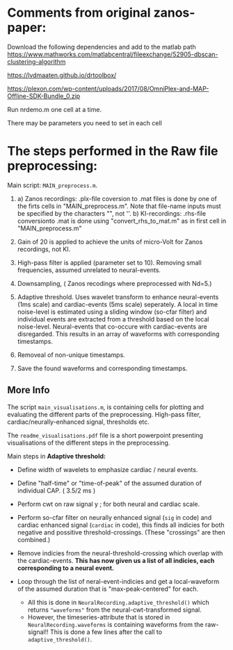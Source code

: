 # Comments from original zanos-paper: 
Download the following dependencies and add to the matlab path
<https://www.mathworks.com/matlabcentral/fileexchange/52905-dbscan-clustering-algorithm>

<https://lvdmaaten.github.io/drtoolbox/>

<https://plexon.com/wp-content/uploads/2017/08/OmniPlex-and-MAP-Offline-SDK-Bundle_0.zip>

Run nrdemo.m one cell at a time.

There may be parameters you need to set in each cell

# The steps performed in the Raw file preprocessing:
Main script: ```MAIN_preprocess.m```.
1. a) Zanos recordings: .plx-file coversion to .mat files is done by one 
      of the firts cells in "MAIN_preprocess.m". Note that file-name inputs
      must be specified by the characters "", not ''.
    b) KI-recordings: .rhs-file conversionto .mat is done using 
       "convert_rhs_to_mat.m" as in first cell in "MAIN_preprocess.m"

2. Gain of 20 is applied to achieve the units of micro-Volt for Zanos recordings, not KI.

3. High-pass filter is applied (parameter set to 10). Removing small frequencies, assumed unrelated to neural-events. 

4. Downsampling, ( Zanos recodings where preprocessed with Nd=5.)

5. Adaptive threshold. Uses wavelet transform to enhance neural-events (1ms scale) and cardiac-events (5ms scale) seperately. 
A local in time noise-level is estimated using a sliding window (so-cfar filter) and individual events are extracted from a 
threshold based on the local noise-level. Neural-events that co-occure with cardiac-events are disregarded. 
This results in an array of waveforms with corresponding timestamps.

6. Removeal of non-unique timestamps. 

7. Save the found waveforms and corresponding timestamps. 


## More Info
The script ``main_visualisations.m``, is containing cells for plotting and evaluating the different parts of the preprocessing. High-pass filter, cardiac/neurally-enhanced signal, thresholds etc.

The ``readme_visualisations.pdf`` file is a short powerpoint presenting visualisations of the different steps in the preprocessing. 

Main steps in **Adaptive threshold:**
  
  * Define width of wavelets to emphasize cardiac / neural events.
  * Define "half-time" or "time-of-peak" of the assumed duration of individual CAP. ( 3.5/2 ms )
  * Perform cwt on raw signal y ; for both neural and cardiac scale.
  * Perform so-cfar filter on neurally enhanced signal (``sig`` in code) and cardiac enhanced signal (``cardiac`` in code), this finds all indicies for both negative and possitive threshold-crossings. (These "crossings" are then combined.)
  * Remove indicies from the neural-threshold-crossing which overlap with the cardiac-events.
  **This has now given us a list of all indicies, each corresponding to a neural event.**
  * Loop through the list of neral-event-indicies and get a local-waveform of the assumed duration that is "max-peak-centered" for each.

    * All this is done in ``NeuralRecording.adaptive_threshold()`` which returns ``"waveforms"`` from the neural-cwt-transformed signal. 
    * However, the timeseries-attribute that is stored in ``NeuralRecording.waveforms`` is containing waveforms from the raw-signal!! This is done a few lines after the call to ``adaptive_threshold()``.

